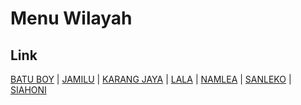 # Menu Wilayah

## Link

[BATU BOY](https://github.com/gigit-pemilu/pemilu-2024-81-maluku/tree/main/pilpres/hitung-suara/sub/81-maluku/sub/04-buru/sub/01-namlea/sub/2012-batu-boy)
 | 
[JAMILU](https://github.com/gigit-pemilu/pemilu-2024-81-maluku/tree/main/pilpres/hitung-suara/sub/81-maluku/sub/04-buru/sub/01-namlea/sub/2010-jamilu)
 | 
[KARANG JAYA](https://github.com/gigit-pemilu/pemilu-2024-81-maluku/tree/main/pilpres/hitung-suara/sub/81-maluku/sub/04-buru/sub/01-namlea/sub/2003-karang-jaya)
 | 
[LALA](https://github.com/gigit-pemilu/pemilu-2024-81-maluku/tree/main/pilpres/hitung-suara/sub/81-maluku/sub/04-buru/sub/01-namlea/sub/2002-lala)
 | 
[NAMLEA](https://github.com/gigit-pemilu/pemilu-2024-81-maluku/tree/main/pilpres/hitung-suara/sub/81-maluku/sub/04-buru/sub/01-namlea/sub/2001-namlea)
 | 
[SANLEKO](https://github.com/gigit-pemilu/pemilu-2024-81-maluku/tree/main/pilpres/hitung-suara/sub/81-maluku/sub/04-buru/sub/01-namlea/sub/2011-sanleko)
 | 
[SIAHONI](https://github.com/gigit-pemilu/pemilu-2024-81-maluku/tree/main/pilpres/hitung-suara/sub/81-maluku/sub/04-buru/sub/01-namlea/sub/2009-siahoni)

